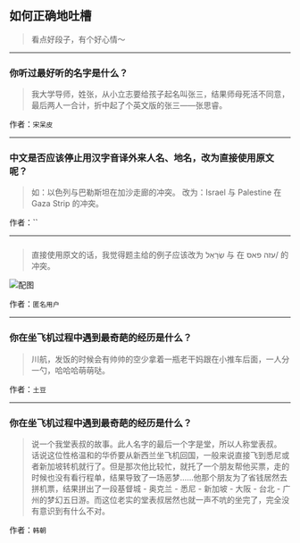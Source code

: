 ## 如何正确地吐槽

> 看点好段子，有个好心情～


 
---

### 你听过最好听的名字是什么？

> 我大学导师，姓张，从小立志要给孩子起名叫张三，结果师母死活不同意，最后两人一合计，折中起了个英文版的张三——张思睿。


作者：`宋呆皮`

---

### 中文是否应该停止用汉字音译外来人名、地名，改为直接使用原文呢？

> 如：以色列与巴勒斯坦在加沙走廊的冲突。
> 改为：Israel 与 Palestine 在 Gaza Strip 的冲突。


作者：``

---

### 

> 直接使用原文的话，我觉得题主给的例子应该改为
> שְׂרָאֵל
> 与
> 在
> עזה פאס/
> 的冲突。



![配图](http://pic2.zhimg.com/70/539c2bd41bbcc7a842ab1cd275c9dd09_b.jpg)


作者：`匿名用户`

---

### 你在坐飞机过程中遇到最奇葩的经历是什么？

> 川航，发饭的时候会有帅帅的空少拿着一瓶老干妈跟在小推车后面，一人分一勺，哈哈哈萌萌哒。


作者：`土豆`

---

### 你在坐飞机过程中遇到最奇葩的经历是什么？

> 说一个我堂表叔的故事。此人名字的最后一个字是堂，所以人称堂表叔。
> 话说这位性格温和的华侨要从新西兰坐飞机回国，一般来说直接飞到悉尼或者新加坡转机就行了。但是那次他比较忙，就托了一个朋友帮他买票，走的时候也没有看行程单，结果导致了一场恶梦……他那个朋友为了省钱居然去拼机票，结果拼出了一段基督城 - 奥克兰 - 悉尼 - 新加坡 - 大阪 - 台北 - 广州的梦幻五日游。而这位老实的堂表叔居然也就一声不吭的坐完了，完全没有意识到有什么不对。


作者：`韩朝`